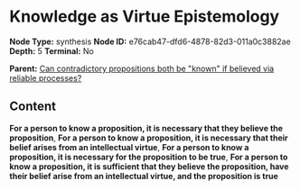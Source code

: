 # Knowledge as Virtue Epistemology

**Node Type:** synthesis
**Node ID:** e76cab47-dfd6-4878-82d3-011a0c3882ae
**Depth:** 5
**Terminal:** No

**Parent:** [Can contradictory propositions both be "known" if believed via reliable processes?](can-contradictory-propositions-both-be-known-if-believed-via-reliable-processes-antithesis-ac98e3a3-de60-4f34-8a52-7af5631a1866.md)

## Content

**For a person to know a proposition, it is necessary that they believe the proposition**, **For a person to know a proposition, it is necessary that their belief arises from an intellectual virtue**, **For a person to know a proposition, it is necessary for the proposition to be true**, **For a person to know a proposition, it is sufficient that they believe the proposition, have their belief arise from an intellectual virtue, and the proposition is true**
